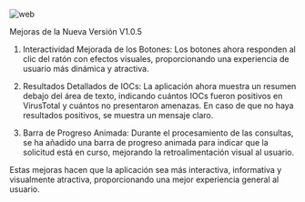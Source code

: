 ![web](https://github.com/CCDani/Virustotal-IOCs-web/assets/97344483/bfd5ec80-a252-430d-aba4-a3fa408318ab)


Mejoras de la Nueva Versión V1.0.5

1. Interactividad Mejorada de los Botones: Los botones ahora responden al clic del ratón con efectos visuales, proporcionando una experiencia de usuario más dinámica y atractiva.
            
2. Resultados Detallados de IOCs: La aplicación ahora muestra un resumen debajo del área de texto, indicando cuántos IOCs fueron positivos en VirusTotal y cuántos no presentaron amenazas. En caso de que no haya resultados positivos, se muestra un mensaje claro.
            
3. Barra de Progreso Animada: Durante el procesamiento de las consultas, se ha añadido una barra de progreso animada para indicar que la solicitud está en curso, mejorando la retroalimentación visual al usuario.

Estas mejoras hacen que la aplicación sea más interactiva, informativa y visualmente atractiva, proporcionando una mejor experiencia general al usuario.
